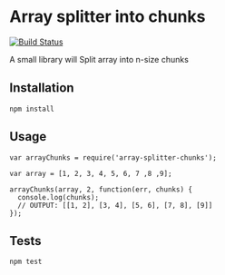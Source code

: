 Array splitter into chunks
=========
[![Build Status](https://travis-ci.org/JehadNasser/array-splitter-chunks.svg?branch=master)](https://travis-ci.org/JehadNasser/array-splitter-chunks)

A small library will Split array into n-size chunks

## Installation

  `npm install`

## Usage

    var arrayChunks = require('array-splitter-chunks');

    var array = [1, 2, 3, 4, 5, 6, 7 ,8 ,9];

    arrayChunks(array, 2, function(err, chunks) {
      console.log(chunks);
      // OUTPUT: [[1, 2], [3, 4], [5, 6], [7, 8], [9]]
    });

## Tests

  `npm test`
